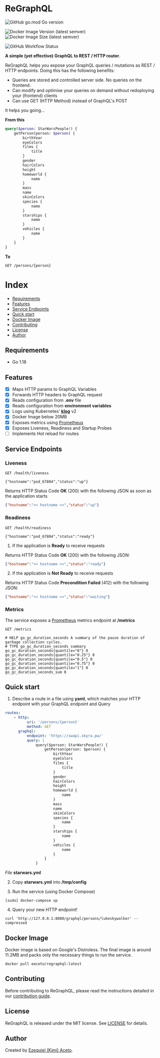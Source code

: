 # ReGraphQL

![GitHub go.mod Go version](https://img.shields.io/github/go-mod/go-version/eaceto/ReGraphQL)

![Docker Image Version (latest semver)](https://img.shields.io/docker/v/eaceto/regraphql?color=red&label=Docker%20Image%20version)
![Docker Image Size (latest semver)](https://img.shields.io/docker/image-size/eaceto/regraphql?color=red&label=Docker%20Image%20size)

![GitHub Workflow Status](https://img.shields.io/github/workflow/status/eaceto/ReGraphQL/Go?label=GitHub%20CI)

**A simple (yet effective) GraphQL to REST / HTTP router**.

ReGraphQL helps you expose your GraphQL queries / mutations as  REST / HTTP endpoints.
Doing this has the following benefits:

* Queries are stored and controlled server side. No queries on the frontend.
* Can modify and optimise your queries on demand without redoploying your (frontend) clients
* Can use GET (HTTP Method) instead of GraphQL's POST
 
It helps you going...

**From this** 
````graphql
query($person: StarWarsPeople!) {
	getPerson(person: $person) {
		birthYear
		eyeColors
		films {
			title
		}
		gender
		hairColors
		height
		homeworld {
			name
		}
		mass
		name
		skinColors
		species {
			name
		}
		starships {
			name
		}
		vehicles {
			name
		}
	}
}
````

**To**
````http request
GET /persons/{person}
````

# Index
* [Requirements](#requirements)
* [Features](#features)
* [Service Endpoints](#service-endpoints)
* [Quick start](#quick-start)
* [Docker Image](#docker-image)
* [Contributing](#contributing)
* [License](#license)
* [Author](#author)

## Requirements

* Go 1.18

## Features

- [x] Maps HTTP params to GraphQL Variables
- [x] Forwards HTTP headers to GraphQL request
- [x] Reads configuration from **.env** file
- [x] Reads configuration from **environment variables**
- [x] Logs using Kubernetes' [**klog**](https://github.com/kubernetes/klog) v2
- [x] Docker Image below 20MB
- [X] Exposes metrics using [Prometheus](https://prometheus.io/)
- [X] Exposes Liveness, Readiness and Startup Probes 
- [ ] Implements Hot reload for routes

## Service Endpoints

### Liveness

````http request
GET /health/liveness

{"hostname":"pod_67804","status":"up"}
````

Returns HTTP Status Code **OK** (200) with the following JSON as soon as the application starts
````json
{"hostname":"<< hostname >>","status":"up"}
````

### Readiness

````http request
GET /health/readiness

{"hostname":"pod_67804","status":"ready"}
````

1. If the application is **Ready** to receive requests

Returns HTTP Status Code **OK** (200) with the following JSON:
````json
{"hostname":"<< hostname >>","status":"ready"}
````

2. If the application is **Not Ready** to receive requests

Returns HTTP Status Code **Precondition Failed** (412) with the following JSON:
````json
{"hostname":"<< hostname >>","status":"waiting"}
````

### Metrics

The service exposes a [Prometheus](https://prometheus.io/) metrics endpoint at **/metrics**

````http request
GET /metrics

# HELP go_gc_duration_seconds A summary of the pause duration of garbage collection cycles.
# TYPE go_gc_duration_seconds summary
go_gc_duration_seconds{quantile="0"} 0
go_gc_duration_seconds{quantile="0.25"} 0
go_gc_duration_seconds{quantile="0.5"} 0
go_gc_duration_seconds{quantile="0.75"} 0
go_gc_duration_seconds{quantile="1"} 0
go_gc_duration_seconds_sum 0
````

## Quick start

1. Describe a route in a file using **yaml**, which matches your HTTP endpoint with your GraphQL endpoint and Query 

````yaml
routes:
    - http:
          uri: '/persons/{person}'
          method: GET
      graphql:
          endpoint: 'https://swapi.skyra.pw/'
          query: |
              query($person: StarWarsPeople!) {
                  getPerson(person: $person) {
                      birthYear
                      eyeColors
                      films {
                          title
                      }
                      gender
                      hairColors
                      height
                      homeworld {
                          name
                      }
                      mass
                      name
                      skinColors
                      species {
                          name
                      }
                      starships {
                          name
                      }
                      vehicles {
                          name
                      }
                  }
              }
````
*File* **starwars.yml**

2. Copy **starwars.yml** into **/tmp/config**

3. Run the service (using Docker Compose)
````shell
[sudo] docker-compose up
````

4. Query your new HTTP endpoint!
````shell
curl 'http://127.0.0.1:8080/graphql/persons/lukeskywalker' --compressed
````

## Docker Image
Docker image is based on Google's Distroless. The final image is around 11.2MB and packs only the necessary things to run the service.

````shell
docker pull eaceto/regraphql:latest
````

## Contributing
Before contributing to ReGraphQL, please read the instructions detailed in our [contribution guide](CONTRIBUTING.md).

## License
ReGraphQL is released under the MIT license. See [LICENSE](LICENSE) for details.

## Author
Created by [Ezequiel (Kimi) Aceto](https://eaceto.dev).
